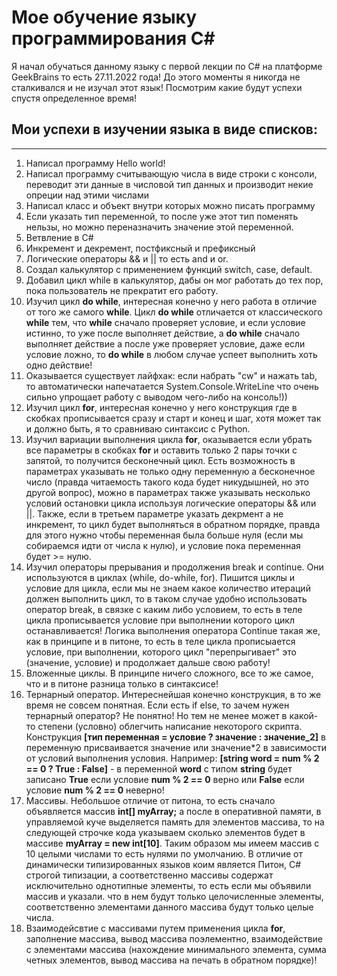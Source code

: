 # Мое обучение языку программирования С#

Я начал обучаться данному языку с первой лекции по С# на платформе GeekBrains
то есть 27.11.2022 года! До этого моменты я никогда не сталкивался и не изучал этот язык!
Посмотрим какие будут успехи спустя определенное время!

## Мои успехи в изучении языка в виде списков:

---

1.  Написал программу Hello world!
2.  Написал программу считывающую числа в виде строки с консоли, переводит эти данные в числовой тип данных и производит некие опреции над этими числами
3.  Написал класс и объект внутри которых можно писать программу
4.  Если указать тип переменной, то после уже этот тип поменять нельзы, но можно переназначить значение этой переменной.
5.  Ветвление в С#
6.  Инкремент и декремент, постфиксный и префиксный
7.  Логические операторы && и || то есть and и or.
8.  Создал калькулятор с применением функций switch, case, default.
9.  Добавил цикл while в калькулятор, дабы он мог работать до тех пор, пока пользователь не прекратит его работу.
10. Изучил цикл **do while**, интересная конечно у него работа в отличие от того же самого **while**. Цикл **do while** отличается от классического **while** тем, что **while** сначало проверяет условие, и если условие истинно, то уже после выполняет действие, а **do while** сначало выполняет действие а после уже проверяет условие, даже если условие ложно, то **do while** в любом случае успеет выполнить хоть одно действие!
11. Оказывается существует лайфхак: если набрать "cw" и нажать tab, то автоматически напечатается System.Console.WriteLine что очень сильно упрощает работу с выводом чего-либо на консоль!))
12. Изучил цикл **for**, интересная конечно у него конструкция где в скобках прописывается сразу и старт и конец и шаг, хотя может так и должно быть, я то сравниваю синтаксис с Python.
13. Изучил вариации выполнения цикла **for**, оказывается если убрать все параметры в скобках **for** и оставить только 2 пары точки с запятой, то получится бесконечный цикл. Есть возможность в параметрах указывать не только одну переменную а бесконечное число (правда читаемость такого кода будет никудышней, но это другой вопрос), можно в параметрах также указывать несколько условий остановки цикла используя логические операторы && или ||. Также, если в третьем параметре указать декрмент а не инкремент, то цикл будет выполняться в обратном порядке, правда для этого нужно чтобы переменная была больше нуля (если мы собираемся идти от числа к нулю), и условие пока переменная будет >= нулю.
14. Изучил операторы прерывания и продолжения break и continue. Они используются в циклах (while, do-while, for). Пишится циклы и условие для цикла, если мы не знаем какое количество итераций должен выполнить цикл, то в таком случае удобно использовать оператор break, в связке с каким либо условием, то есть в теле цикла прописывается условие при выполнении которого цикл останавливается! Логика выполнения оператора Continue такая же, как в принципе и в питоне, то есть в теле цикла прописыается условие, при выполнении, которого цикл "перепрыгивает" это (значение, условие) и продолжает дальше свою работу!
15. Вложенные циклы. В принципе ничего сложного, все то же самое, что и в питоне разница только в синтаксисе!
16. Тернарный оператор. Интереснейшая конечно конструкция, в то же время не совсем понятная. Если есть if else, то зачем нужен тернарный оператор? Не понятно! Но тем не менее может в какой-то степени (условно) облегчить написание некоторого скрипта. Конструкция **[тип переменная = условие ? значение : значение_2]** в переменную присваивается значение или значение\*2 в зависимости от условий выполнения условия. Например: **[string word = num % 2 == 0 ? True : False]** - в переменной **word** с типом **string** будет записано **True** если условие **num % 2 == 0** верно или **False** если условие **num % 2 == 0** неверно!
17. Массивы. Небольшое отличие от питона, то есть сначало объявляется массив **int[] myArray;** а после в оперативной памяти, в управляемой куче выделяется память для элементов массива, то на следующей строчке кода указываем сколько элементов будет в массиве **myArray = new int[10]**. Таким образом мы имеем массив с 10 целыми числами то есть нулями по умолчанию. В отличие от динамически типизированных языков коим является Питон, С# строгой типизации, а соответственно массивы содержат исключительно однотипные элементы, то есть если мы объявили массив и указали. что в нем будут только целочисленные элементы, соответственно элементами данного массива будут только целые числа.
18. Взаимодейсвтие с массивами путем применения цикла **for**, заполнение массива, вывод массива поэлементно, взаимодействие с элементами массива (нахождение минимального элемента, сумма четных элементов, вывод массива на печать в обратном порядке)!
